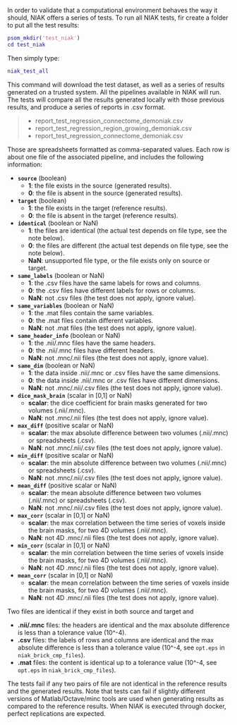 In order to validate that a computational environment behaves the way it should, NIAK offers a series of tests. To run all NIAK tests, fir create a folder to put all the test results:
````matlab
psom_mkdir('test_niak')
cd test_niak
````
Then simply type:
````matlab
niak_test_all
````
This command will download the test dataset, as well as a series of results generated on a trusted system. All the pipelines available in NIAK will run. The tests will compare all the results generated locally with those previous results, and produce a series of reports in .csv format. 
> * report_test_regression_connectome_demoniak.csv
> * report_test_regression_region_growing_demoniak.csv
> * report_test_regression_connectome_demoniak.csv

Those are spreadsheets formatted as comma-separated values. Each row is about one file of the associated pipeline, and includes the following information: 

 * **`source`** (boolean) 
   * **1**: the file exists in the source (generated results).
   * **0**: the file is absent in the source (generated results).
 * **`target`** (boolean) 
   * **1**: the file exists in the target (reference results).
   * **0**: the file is absent in the target (reference results). 
 * **`identical`** (boolean or NaN) 
   * **1**: the files are identical (the actual test depends on file type, see the note below).
   * **0**: the files are different (the actual test depends on file type, see the note below).
   * **NaN**: unsupported file type, or the file exists only on source or target. 
 * **`same_labels`** (boolean or NaN)
   * **1**: the .csv files have the same labels for rows and columns. 
   * **0**: the .csv files have different labels for rows or columns. 
   * **NaN**: not .csv files (the test does not apply, ignore value). 
 * **`same_variables`** (boolean or NaN) 
   * **1**: the .mat files contain the same variables. 
   * **0**: the .mat files contain different variables.
   * **NaN**: not .mat files (the test does not apply, ignore value).
 * **`same_header_info`** (boolean or NaN) 
   * **1**: the .nii/.mnc files have the same headers. 
   * **0**: the .nii/.mnc files have different headers. 
   * **NaN**: not .mnc/.nii files (the test does not apply, ignore value). 
 * **`same_dim`** (boolean or NaN)
   * **1**: the data inside .nii/.mnc or .csv files have the same dimensions.
   * **0**: the data inside .nii/.mnc or .csv files have different dimensions.
   * **NaN**: not .mnc/.nii/.csv files (the test does not apply, ignore value).  
 * **`dice_mask_brain`** (scalar in [0,1] or NaN) 
   * **scalar**: the dice coefficient for brain masks generated for two volumes (.nii/.mnc).
   * **NaN**: not .mnc/.nii files (the test does not apply, ignore value).
 * **`max_diff`** (positive scalar or NaN) 
   * **scalar**: the max absolute difference between two volumes (.nii/.mnc) or spreadsheets (.csv).
   * **NaN**: not .mnc/.nii/.csv files (the test does not apply, ignore value). 
 * **`min_diff`** (positive scalar or NaN) 
   * **scalar**: the min absolute difference between two volumes (.nii/.mnc) or spreadsheets (.csv). 
   * **NaN**: not .mnc/.nii/.csv files (the test does not apply, ignore value).
 * **`mean_diff`** (positive scalar or NaN)
   * **scalar**: the mean absolute difference between two volumes (.nii/.mnc) or spreadsheets (.csv).
   * **NaN**: not .mnc/.nii/.csv files (the test does not apply, ignore value).
 * **`max_corr`** (scalar in [0,1] or NaN)
   * **scalar**: the max correlation between the time series of voxels inside the brain masks, for two 4D volumes (.nii/.mnc). 
   * **NaN**: not 4D .mnc/.nii files (the test does not apply, ignore value).
 * **`min_corr`** (scalar in [0,1] or NaN) 
   * **scalar**: the min correlation between the time series of voxels inside the brain masks, for two 4D volumes (.nii/.mnc). 
   * **NaN**: not 4D .mnc/.nii files (the test does not apply, ignore value).
 * **`mean_corr`** (scalar in [0,1] or NaN) 
   * **scalar**: the mean correlation between the time series of voxels inside the brain masks, for two 4D volumes (.nii/.mnc). 
   * **NaN**: not 4D .mnc/.nii files (the test does not apply, ignore value).

Two files are identical if they exist in both source and target and 

* **.nii/.mnc** files: the headers are identical and the max absolute difference is less than a tolerance value (10^-4). 
* **.csv** files: the labels of rows and columns are identical and the max absolute difference is less than a tolerance value (10^-4, see `opt.eps` in `niak_brick_cmp_files`). 
* **.mat** files: the content is identical up to a tolerance value (10^-4, see `opt.eps` in `niak_brick_cmp_files`).

The tests fail if any two pairs of file are not identical in the reference results and the generated results. Note that tests can fail if slightly different versions of Matlab/Octave/minc tools are used when generating results as compared to the reference results. When NIAK is executed through docker, perfect replications are expected.
